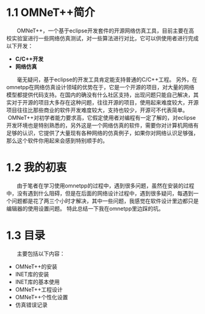 # 1.1 OMNeT++简介
&#160; &#160; &#160; &#160;OMNeT++，一个基于eclipse开发套件的开源网络仿真工具，目前主要在高校实验室进行一些网络仿真测试，对一些算法进行对比，它可以供使用者进行完成以下开发：
- **C/C++开发**
- **网络仿真**

&#160; &#160; &#160; &#160;毫无疑问，基于eclipse的开发工具肯定能支持普通的C/C++工程。
另外，在omnetpp在网络仿真设计领域的优势在于，它是一个开源的项目，对大量的网络模型都提供代码支持。在国内的确没有什么社区支持，出现问题只能自己解决，其实对于开源的项目大多存在这种问题，往往开源的项目，使用起来难度较大，开源项目往往比那些商业的软件开发难度较大，支持也较少，开源可不代表简单。
&#160; &#160; &#160; &#160;OMNeT++对初学者能力要求高，它假定使用者对编程有一定了解的，对eclipse开发环境也是特别熟悉的，另外这是一个网络仿真的软件，需要你对计算机网络有足够的认识，它提供了大量现有各种网络的仿真例子，如果你对网络认识足够强，那么这个软件你用起来会感到特别顺手的。


# 1.2 我的初衷
&#160; &#160; &#160; &#160;由于笔者在学习使用omnetpp的过程中，遇到很多问题，虽然在安装的过程中，没有遇到什么阻碍，但是在后面的网络设计过程中，遇到很多疑问，每遇到一个问题都是花了两三个小时才解决，其中一些问题，我感觉在软件设计里边都只是编辑器的使用设置问题。
特此总结一下我在omnetpp里边踩的坑。


# 1.3 目录
&#160; &#160; &#160; &#160;主要包括以下内容：
- OMNeT++的安装
- INET库的安装
- INET库的基本使用
- OMNeT++工程设计
- OMNeT++个性化设置
- 仿真错误记录
